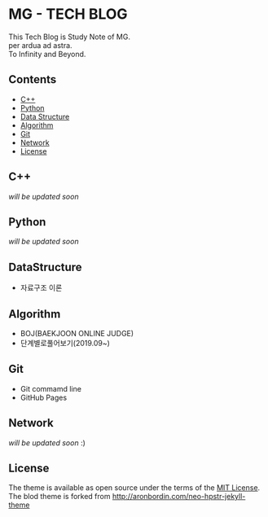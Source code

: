 # MG - TECH BLOG
This Tech Blog is Study Note of MG.  
per ardua ad astra.  
To Infinity and Beyond.  


## Contents

- [C++](#C++)
- [Python](#Python)
- [Data Structure](#DataStructure)
- [Algorithm](#Algorithm)
- [Git](#Git)
- [Network](#Network)
- [License](#License)

## C++
*will be updated soon*

## Python
*will be updated soon*

## DataStructure
* 자료구조 이론

## Algorithm
* BOJ(BAEKJOON ONLINE JUDGE)
* 단계별로풀어보기(2019.09~)

## Git
* Git commamd line
* GitHub Pages


## Network
*will be updated soon* :)


## License

The theme is available as open source under the terms of the [MIT License](http://opensource.org/licenses/MIT).  
The blod theme is forked from http://aronbordin.com/neo-hpstr-jekyll-theme

